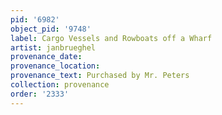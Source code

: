 ```yaml
---
pid: '6982'
object_pid: '9748'
label: Cargo Vessels and Rowboats off a Wharf
artist: janbrueghel
provenance_date:
provenance_location:
provenance_text: Purchased by Mr. Peters
collection: provenance
order: '2333'
---
```

